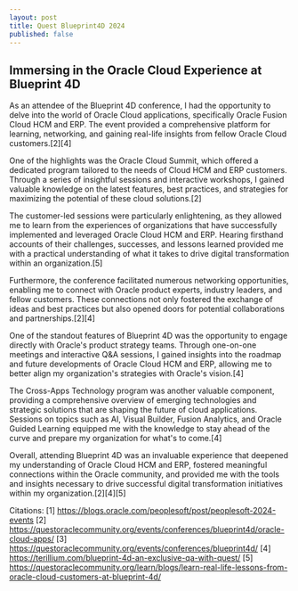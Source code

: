```yaml
---
layout: post
title: Quest Blueprint4D 2024
published: false 
---
```


## Immersing in the Oracle Cloud Experience at Blueprint 4D

As an attendee of the Blueprint 4D conference, I had the opportunity to delve into the world of Oracle Cloud applications, specifically Oracle Fusion Cloud HCM and ERP. The event provided a comprehensive platform for learning, networking, and gaining real-life insights from fellow Oracle Cloud customers.[2][4]

One of the highlights was the Oracle Cloud Summit, which offered a dedicated program tailored to the needs of Cloud HCM and ERP customers. Through a series of insightful sessions and interactive workshops, I gained valuable knowledge on the latest features, best practices, and strategies for maximizing the potential of these cloud solutions.[2]

The customer-led sessions were particularly enlightening, as they allowed me to learn from the experiences of organizations that have successfully implemented and leveraged Oracle Cloud HCM and ERP. Hearing firsthand accounts of their challenges, successes, and lessons learned provided me with a practical understanding of what it takes to drive digital transformation within an organization.[5]

Furthermore, the conference facilitated numerous networking opportunities, enabling me to connect with Oracle product experts, industry leaders, and fellow customers. These connections not only fostered the exchange of ideas and best practices but also opened doors for potential collaborations and partnerships.[2][4]

One of the standout features of Blueprint 4D was the opportunity to engage directly with Oracle's product strategy teams. Through one-on-one meetings and interactive Q&A sessions, I gained insights into the roadmap and future developments of Oracle Cloud HCM and ERP, allowing me to better align my organization's strategies with Oracle's vision.[4]

The Cross-Apps Technology program was another valuable component, providing a comprehensive overview of emerging technologies and strategic solutions that are shaping the future of cloud applications. Sessions on topics such as AI, Visual Builder, Fusion Analytics, and Oracle Guided Learning equipped me with the knowledge to stay ahead of the curve and prepare my organization for what's to come.[4]

Overall, attending Blueprint 4D was an invaluable experience that deepened my understanding of Oracle Cloud HCM and ERP, fostered meaningful connections within the Oracle community, and provided me with the tools and insights necessary to drive successful digital transformation initiatives within my organization.[2][4][5]

Citations:
[1] https://blogs.oracle.com/peoplesoft/post/peoplesoft-2024-events
[2] https://questoraclecommunity.org/events/conferences/blueprint4d/oracle-cloud-apps/
[3] https://questoraclecommunity.org/events/conferences/blueprint4d/
[4] https://terillium.com/blueprint-4d-an-exclusive-qa-with-quest/
[5] https://questoraclecommunity.org/learn/blogs/learn-real-life-lessons-from-oracle-cloud-customers-at-blueprint-4d/
